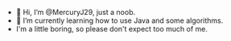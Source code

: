 - 👋 Hi, I’m @MercuryJ29, just a noob.
- 🌱 I’m currently learning how to use Java and some algorithms.
- I'm a little boring, so please don't expect too much of me.

<!---
MercuryJ29/MercuryJ29 is a ✨ special ✨ repository because its `README.md` (this file) appears on your GitHub profile.
You can click the Preview link to take a look at your changes.
--->
